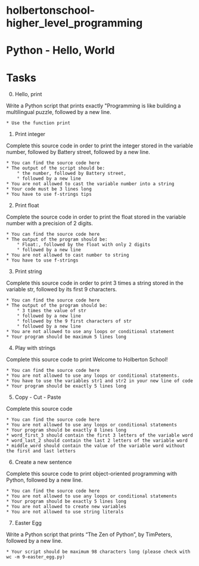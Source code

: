 # holbertonschool-higher_level_programming

# Python - Hello, World

# Tasks

0. Hello, print

Write a Python script that prints exactly "Programming is like building a multilingual puzzle, followed by a new line.

	* Use the function print

1. Print integer

Complete this source code in order to print the integer stored in the variable number, followed by Battery street, followed by a new line.

	* You can find the source code here
	* The output of the script should be:
		° the number, followed by Battery street,
		° followed by a new line
	* You are not allowed to cast the variable number into a string
	* Your code must be 3 lines long
	* You have to use f-strings tips

2. Print float

Complete the source code in order to print the float stored in the variable number with a precision of 2 digits.

	* You can find the source code here
	* The output of the program should be:
		° Float:, followed by the float with only 2 digits
		° followed by a new line
	* You are not allowed to cast number to string
	* You have to use f-strings

3. Print string

Complete this source code in order to print 3 times a string stored in the variable str, followed by its first 9 characters.

	* You can find the source code here
	* The output of the program should be:
		° 3 times the value of str
		° followed by a new line
		° followed by the 9 first characters of str
		° followed by a new line
	* You are not allowed to use any loops or conditional statement
	* Your program should be maximum 5 lines long

4. Play with strings

Complete this source code to print Welcome to Holberton School!

	* You can find the source code here
	* You are not allowed to use any loops or conditional statements.
	* You have to use the variables str1 and str2 in your new line of code
	* Your program should be exactly 5 lines long

5. Copy - Cut - Paste

Complete this source code

	* You can find the source code here
	* You are not allowed to use any loops or conditional statements
	* Your program should be exactly 8 lines long
	* word_first_3 should contain the first 3 letters of the variable word
	* word_last_2 should contain the last 2 letters of the variable word
	* middle_word should contain the value of the variable word without the first and last letters

6. Create a new sentence

Complete this source code to print object-oriented programming with Python, followed by a new line.

	* You can find the source code here
	* You are not allowed to use any loops or conditional statements
	* Your program should be exactly 5 lines long
	* You are not allowed to create new variables
	* You are not allowed to use string literals

7. Easter Egg

Write a Python script that prints “The Zen of Python”, by TimPeters, followed by a new line.

	* Your script should be maximum 98 characters long (please check with wc -m 9-easter_egg.py)
